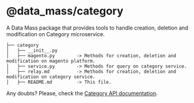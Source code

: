 # @data_mass/category
A Data Mass package that provides tools to handle creation, deletion and modification on Category microservice.

```
├── category
│   ├── __init__.py
│   ├── magento.py        -> Methods for creation, deletion and modification on magento platform.
│   ├── service.py        -> Methods for query on category service.
│   ├── relay.md          -> Methods for creation, deletion and modification on category service.
│   ├── README.md         -> This file.
```
Any doubts? Please, check the [Category API documentation](https://ab-inbev.atlassian.net/wiki/spaces/PKB/pages/1109065907/Category+Service).
